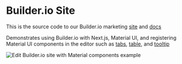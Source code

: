 # Builder.io Site

This is the source code to our Builder.io marketing [site](https://www.builder.io/) and [docs](https://www.builder.io/c/docs/getting-started)

Demonstrates using Builder.io with Next.js, Material UI, and registering Material UI components in the editor such as [tabs](components/material-tabs.tsx), [table](components/material-table.tsx), and [tooltip](components/tooltip.tsx)

<img src="https://imgur.com/skG4rPP.gif" alt="Edit Builder.io site with Material components example" />
